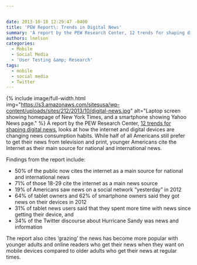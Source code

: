 ```yaml
---


date: 2013-10-18 12:29:47 -0400
title: 'PEW Report\: Trends in Digital News'
summary: 'A report by the PEW Research Center, 12 trends for shaping digital news, &nbsp;looks at how the internet and digital devices are changing news consumption habits. While half of all&nbsp;Americans still prefer to get their news from television'
authors: lnelson
categories:
  - Mobile
  - Social Media
  - 'User Testing &amp; Research'
tags:
  - mobile
  - social media
  - Twitter
---
```


{% include image/full-width.html img="https://s3.amazonaws.com/sitesusa/wp-content/uploads/sites/212/2013/10/digital-news.jpg" alt="Laptop screen showing homepage of New York Times, and a smartphone showing Yahoo News page." %}
A report by the PEW Research Center, <a href="http://www.pewresearch.org/fact-tank/2013/10/16/12-trends-shaping-digital-news/" target="_blank">12 trends for shaping digital news</a>,  looks at how the internet and digital devices are changing news consumption habits. While half of all Americans still prefer to get their news from television and print, younger Americans cite the Internet as their main source for national and international news.

Findings from the report include:

  * 50% of the public now cites the internet as a main source for national and international news
  * 71% of those 18-29 cite the internet as a main news source
  * 19% of Americans saw news on a social network &#8220;yesterday&#8221; in 2012
  *  64% of tablet owners and 62% of smartphone owners said they got news on their devices in 2012
  * 31% of tablet news users said that they spent more time with news since getting their device, and
  *  34% of the Twitter discourse about Hurricane Sandy was news and information

The report also cites &#8216;grazing’ the news has become more popular with younger adults and online readers who get their news when they want on mobile devices compared to older adults who get their news at regular times.

&nbsp;
